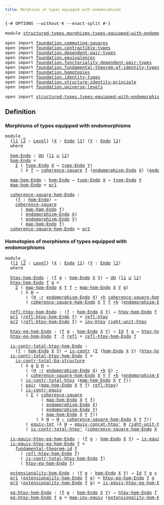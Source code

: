 ```yaml
---
title: Morphisms of types equipped with endomorphisms
---
```


<pre class="Agda"><a id="72" class="Symbol">{-#</a> <a id="76" class="Keyword">OPTIONS</a> <a id="84" class="Pragma">--without-K</a> <a id="96" class="Pragma">--exact-split</a> <a id="110" class="Symbol">#-}</a>

<a id="115" class="Keyword">module</a> <a id="122" href="structured-types.morphisms-types-equipped-with-endomorphisms.html" class="Module">structured-types.morphisms-types-equipped-with-endomorphisms</a> <a id="183" class="Keyword">where</a>

<a id="190" class="Keyword">open</a> <a id="195" class="Keyword">import</a> <a id="202" href="foundation.commuting-squares.html" class="Module">foundation.commuting-squares</a>
<a id="231" class="Keyword">open</a> <a id="236" class="Keyword">import</a> <a id="243" href="foundation.contractible-types.html" class="Module">foundation.contractible-types</a>
<a id="273" class="Keyword">open</a> <a id="278" class="Keyword">import</a> <a id="285" href="foundation.dependent-pair-types.html" class="Module">foundation.dependent-pair-types</a>
<a id="317" class="Keyword">open</a> <a id="322" class="Keyword">import</a> <a id="329" href="foundation.equivalences.html" class="Module">foundation.equivalences</a>
<a id="353" class="Keyword">open</a> <a id="358" class="Keyword">import</a> <a id="365" href="foundation.functoriality-dependent-pair-types.html" class="Module">foundation.functoriality-dependent-pair-types</a>
<a id="411" class="Keyword">open</a> <a id="416" class="Keyword">import</a> <a id="423" href="foundation.fundamental-theorem-of-identity-types.html" class="Module">foundation.fundamental-theorem-of-identity-types</a>
<a id="472" class="Keyword">open</a> <a id="477" class="Keyword">import</a> <a id="484" href="foundation.homotopies.html" class="Module">foundation.homotopies</a>
<a id="506" class="Keyword">open</a> <a id="511" class="Keyword">import</a> <a id="518" href="foundation.identity-types.html" class="Module">foundation.identity-types</a>
<a id="544" class="Keyword">open</a> <a id="549" class="Keyword">import</a> <a id="556" href="foundation.structure-identity-principle.html" class="Module">foundation.structure-identity-principle</a>
<a id="596" class="Keyword">open</a> <a id="601" class="Keyword">import</a> <a id="608" href="foundation.universe-levels.html" class="Module">foundation.universe-levels</a>

<a id="636" class="Keyword">open</a> <a id="641" class="Keyword">import</a> <a id="648" href="structured-types.types-equipped-with-endomorphisms.html" class="Module">structured-types.types-equipped-with-endomorphisms</a>
</pre>
## Definition

### Morphisms of types equipped with endomorphisms

<pre class="Agda"><a id="779" class="Keyword">module</a> <a id="786" href="structured-types.morphisms-types-equipped-with-endomorphisms.html#786" class="Module">_</a>
  <a id="790" class="Symbol">{</a><a id="791" href="structured-types.morphisms-types-equipped-with-endomorphisms.html#791" class="Bound">l1</a> <a id="794" href="structured-types.morphisms-types-equipped-with-endomorphisms.html#794" class="Bound">l2</a> <a id="797" class="Symbol">:</a> <a id="799" href="Agda.Primitive.html#597" class="Postulate">Level</a><a id="804" class="Symbol">}</a> <a id="806" class="Symbol">(</a><a id="807" href="structured-types.morphisms-types-equipped-with-endomorphisms.html#807" class="Bound">X</a> <a id="809" class="Symbol">:</a> <a id="811" href="structured-types.types-equipped-with-endomorphisms.html#454" class="Function">Endo</a> <a id="816" href="structured-types.morphisms-types-equipped-with-endomorphisms.html#791" class="Bound">l1</a><a id="818" class="Symbol">)</a> <a id="820" class="Symbol">(</a><a id="821" href="structured-types.morphisms-types-equipped-with-endomorphisms.html#821" class="Bound">Y</a> <a id="823" class="Symbol">:</a> <a id="825" href="structured-types.types-equipped-with-endomorphisms.html#454" class="Function">Endo</a> <a id="830" href="structured-types.morphisms-types-equipped-with-endomorphisms.html#794" class="Bound">l2</a><a id="832" class="Symbol">)</a>
  <a id="836" class="Keyword">where</a>

  <a id="845" href="structured-types.morphisms-types-equipped-with-endomorphisms.html#845" class="Function">hom-Endo</a> <a id="854" class="Symbol">:</a> <a id="856" href="foundation-core.universe-levels.html#235" class="Primitive">UU</a> <a id="859" class="Symbol">(</a><a id="860" href="structured-types.morphisms-types-equipped-with-endomorphisms.html#791" class="Bound">l1</a> <a id="863" href="Agda.Primitive.html#810" class="Primitive Operator">⊔</a> <a id="865" href="structured-types.morphisms-types-equipped-with-endomorphisms.html#794" class="Bound">l2</a><a id="867" class="Symbol">)</a>
  <a id="871" href="structured-types.morphisms-types-equipped-with-endomorphisms.html#845" class="Function">hom-Endo</a> <a id="880" class="Symbol">=</a>
    <a id="886" href="foundation-core.dependent-pair-types.html#515" class="Record">Σ</a> <a id="888" class="Symbol">(</a> <a id="890" href="structured-types.types-equipped-with-endomorphisms.html#558" class="Function">type-Endo</a> <a id="900" href="structured-types.morphisms-types-equipped-with-endomorphisms.html#807" class="Bound">X</a> <a id="902" class="Symbol">→</a> <a id="904" href="structured-types.types-equipped-with-endomorphisms.html#558" class="Function">type-Endo</a> <a id="914" href="structured-types.morphisms-types-equipped-with-endomorphisms.html#821" class="Bound">Y</a><a id="915" class="Symbol">)</a>
      <a id="923" class="Symbol">(</a> <a id="925" class="Symbol">λ</a> <a id="927" href="structured-types.morphisms-types-equipped-with-endomorphisms.html#927" class="Bound">f</a> <a id="929" class="Symbol">→</a> <a id="931" href="foundation-core.commuting-squares.html#545" class="Function">coherence-square</a> <a id="948" href="structured-types.morphisms-types-equipped-with-endomorphisms.html#927" class="Bound">f</a> <a id="950" class="Symbol">(</a><a id="951" href="structured-types.types-equipped-with-endomorphisms.html#598" class="Function">endomorphism-Endo</a> <a id="969" href="structured-types.morphisms-types-equipped-with-endomorphisms.html#807" class="Bound">X</a><a id="970" class="Symbol">)</a> <a id="972" class="Symbol">(</a><a id="973" href="structured-types.types-equipped-with-endomorphisms.html#598" class="Function">endomorphism-Endo</a> <a id="991" href="structured-types.morphisms-types-equipped-with-endomorphisms.html#821" class="Bound">Y</a><a id="992" class="Symbol">)</a> <a id="994" href="structured-types.morphisms-types-equipped-with-endomorphisms.html#927" class="Bound">f</a><a id="995" class="Symbol">)</a>

  <a id="1000" href="structured-types.morphisms-types-equipped-with-endomorphisms.html#1000" class="Function">map-hom-Endo</a> <a id="1013" class="Symbol">:</a> <a id="1015" href="structured-types.morphisms-types-equipped-with-endomorphisms.html#845" class="Function">hom-Endo</a> <a id="1024" class="Symbol">→</a> <a id="1026" href="structured-types.types-equipped-with-endomorphisms.html#558" class="Function">type-Endo</a> <a id="1036" href="structured-types.morphisms-types-equipped-with-endomorphisms.html#807" class="Bound">X</a> <a id="1038" class="Symbol">→</a> <a id="1040" href="structured-types.types-equipped-with-endomorphisms.html#558" class="Function">type-Endo</a> <a id="1050" href="structured-types.morphisms-types-equipped-with-endomorphisms.html#821" class="Bound">Y</a>
  <a id="1054" href="structured-types.morphisms-types-equipped-with-endomorphisms.html#1000" class="Function">map-hom-Endo</a> <a id="1067" class="Symbol">=</a> <a id="1069" href="foundation-core.dependent-pair-types.html#605" class="Field">pr1</a>

  <a id="1076" href="structured-types.morphisms-types-equipped-with-endomorphisms.html#1076" class="Function">coherence-square-hom-Endo</a> <a id="1102" class="Symbol">:</a>
    <a id="1108" class="Symbol">(</a><a id="1109" href="structured-types.morphisms-types-equipped-with-endomorphisms.html#1109" class="Bound">f</a> <a id="1111" class="Symbol">:</a> <a id="1113" href="structured-types.morphisms-types-equipped-with-endomorphisms.html#845" class="Function">hom-Endo</a><a id="1121" class="Symbol">)</a> <a id="1123" class="Symbol">→</a>
    <a id="1129" href="foundation-core.commuting-squares.html#545" class="Function">coherence-square</a>
      <a id="1152" class="Symbol">(</a> <a id="1154" href="structured-types.morphisms-types-equipped-with-endomorphisms.html#1000" class="Function">map-hom-Endo</a> <a id="1167" href="structured-types.morphisms-types-equipped-with-endomorphisms.html#1109" class="Bound">f</a><a id="1168" class="Symbol">)</a>
      <a id="1176" class="Symbol">(</a> <a id="1178" href="structured-types.types-equipped-with-endomorphisms.html#598" class="Function">endomorphism-Endo</a> <a id="1196" href="structured-types.morphisms-types-equipped-with-endomorphisms.html#807" class="Bound">X</a><a id="1197" class="Symbol">)</a>
      <a id="1205" class="Symbol">(</a> <a id="1207" href="structured-types.types-equipped-with-endomorphisms.html#598" class="Function">endomorphism-Endo</a> <a id="1225" href="structured-types.morphisms-types-equipped-with-endomorphisms.html#821" class="Bound">Y</a><a id="1226" class="Symbol">)</a>
      <a id="1234" class="Symbol">(</a> <a id="1236" href="structured-types.morphisms-types-equipped-with-endomorphisms.html#1000" class="Function">map-hom-Endo</a> <a id="1249" href="structured-types.morphisms-types-equipped-with-endomorphisms.html#1109" class="Bound">f</a><a id="1250" class="Symbol">)</a>
  <a id="1254" href="structured-types.morphisms-types-equipped-with-endomorphisms.html#1076" class="Function">coherence-square-hom-Endo</a> <a id="1280" class="Symbol">=</a> <a id="1282" href="foundation-core.dependent-pair-types.html#617" class="Field">pr2</a>
</pre>
### Homotopies of morphisms of types equipped with endomorphisms

<pre class="Agda"><a id="1365" class="Keyword">module</a> <a id="1372" href="structured-types.morphisms-types-equipped-with-endomorphisms.html#1372" class="Module">_</a>
  <a id="1376" class="Symbol">{</a><a id="1377" href="structured-types.morphisms-types-equipped-with-endomorphisms.html#1377" class="Bound">l1</a> <a id="1380" href="structured-types.morphisms-types-equipped-with-endomorphisms.html#1380" class="Bound">l2</a> <a id="1383" class="Symbol">:</a> <a id="1385" href="Agda.Primitive.html#597" class="Postulate">Level</a><a id="1390" class="Symbol">}</a> <a id="1392" class="Symbol">(</a><a id="1393" href="structured-types.morphisms-types-equipped-with-endomorphisms.html#1393" class="Bound">X</a> <a id="1395" class="Symbol">:</a> <a id="1397" href="structured-types.types-equipped-with-endomorphisms.html#454" class="Function">Endo</a> <a id="1402" href="structured-types.morphisms-types-equipped-with-endomorphisms.html#1377" class="Bound">l1</a><a id="1404" class="Symbol">)</a> <a id="1406" class="Symbol">(</a><a id="1407" href="structured-types.morphisms-types-equipped-with-endomorphisms.html#1407" class="Bound">Y</a> <a id="1409" class="Symbol">:</a> <a id="1411" href="structured-types.types-equipped-with-endomorphisms.html#454" class="Function">Endo</a> <a id="1416" href="structured-types.morphisms-types-equipped-with-endomorphisms.html#1380" class="Bound">l2</a><a id="1418" class="Symbol">)</a>
  <a id="1422" class="Keyword">where</a>

  <a id="1431" href="structured-types.morphisms-types-equipped-with-endomorphisms.html#1431" class="Function">htpy-hom-Endo</a> <a id="1445" class="Symbol">:</a> <a id="1447" class="Symbol">(</a><a id="1448" href="structured-types.morphisms-types-equipped-with-endomorphisms.html#1448" class="Bound">f</a> <a id="1450" href="structured-types.morphisms-types-equipped-with-endomorphisms.html#1450" class="Bound">g</a> <a id="1452" class="Symbol">:</a> <a id="1454" href="structured-types.morphisms-types-equipped-with-endomorphisms.html#845" class="Function">hom-Endo</a> <a id="1463" href="structured-types.morphisms-types-equipped-with-endomorphisms.html#1393" class="Bound">X</a> <a id="1465" href="structured-types.morphisms-types-equipped-with-endomorphisms.html#1407" class="Bound">Y</a><a id="1466" class="Symbol">)</a> <a id="1468" class="Symbol">→</a> <a id="1470" href="foundation-core.universe-levels.html#235" class="Primitive">UU</a> <a id="1473" class="Symbol">(</a><a id="1474" href="structured-types.morphisms-types-equipped-with-endomorphisms.html#1377" class="Bound">l1</a> <a id="1477" href="Agda.Primitive.html#810" class="Primitive Operator">⊔</a> <a id="1479" href="structured-types.morphisms-types-equipped-with-endomorphisms.html#1380" class="Bound">l2</a><a id="1481" class="Symbol">)</a>
  <a id="1485" href="structured-types.morphisms-types-equipped-with-endomorphisms.html#1431" class="Function">htpy-hom-Endo</a> <a id="1499" href="structured-types.morphisms-types-equipped-with-endomorphisms.html#1499" class="Bound">f</a> <a id="1501" href="structured-types.morphisms-types-equipped-with-endomorphisms.html#1501" class="Bound">g</a> <a id="1503" class="Symbol">=</a>
    <a id="1509" href="foundation-core.dependent-pair-types.html#515" class="Record">Σ</a> <a id="1511" class="Symbol">(</a> <a id="1513" href="structured-types.morphisms-types-equipped-with-endomorphisms.html#1000" class="Function">map-hom-Endo</a> <a id="1526" href="structured-types.morphisms-types-equipped-with-endomorphisms.html#1393" class="Bound">X</a> <a id="1528" href="structured-types.morphisms-types-equipped-with-endomorphisms.html#1407" class="Bound">Y</a> <a id="1530" href="structured-types.morphisms-types-equipped-with-endomorphisms.html#1499" class="Bound">f</a> <a id="1532" href="foundation-core.homotopies.html#627" class="Function Operator">~</a> <a id="1534" href="structured-types.morphisms-types-equipped-with-endomorphisms.html#1000" class="Function">map-hom-Endo</a> <a id="1547" href="structured-types.morphisms-types-equipped-with-endomorphisms.html#1393" class="Bound">X</a> <a id="1549" href="structured-types.morphisms-types-equipped-with-endomorphisms.html#1407" class="Bound">Y</a> <a id="1551" href="structured-types.morphisms-types-equipped-with-endomorphisms.html#1501" class="Bound">g</a><a id="1552" class="Symbol">)</a>
      <a id="1560" class="Symbol">(</a> <a id="1562" class="Symbol">λ</a> <a id="1564" href="structured-types.morphisms-types-equipped-with-endomorphisms.html#1564" class="Bound">H</a> <a id="1566" class="Symbol">→</a>
        <a id="1576" class="Symbol">(</a> <a id="1578" class="Symbol">(</a><a id="1579" href="structured-types.morphisms-types-equipped-with-endomorphisms.html#1564" class="Bound">H</a> <a id="1581" href="foundation-core.homotopies.html#2083" class="Function Operator">·r</a> <a id="1584" href="structured-types.types-equipped-with-endomorphisms.html#598" class="Function">endomorphism-Endo</a> <a id="1602" href="structured-types.morphisms-types-equipped-with-endomorphisms.html#1393" class="Bound">X</a><a id="1603" class="Symbol">)</a> <a id="1605" href="foundation-core.homotopies.html#1167" class="Function Operator">∙h</a> <a id="1608" href="structured-types.morphisms-types-equipped-with-endomorphisms.html#1076" class="Function">coherence-square-hom-Endo</a> <a id="1634" href="structured-types.morphisms-types-equipped-with-endomorphisms.html#1393" class="Bound">X</a> <a id="1636" href="structured-types.morphisms-types-equipped-with-endomorphisms.html#1407" class="Bound">Y</a> <a id="1638" href="structured-types.morphisms-types-equipped-with-endomorphisms.html#1501" class="Bound">g</a><a id="1639" class="Symbol">)</a> <a id="1641" href="foundation-core.homotopies.html#627" class="Function Operator">~</a>
        <a id="1651" class="Symbol">(</a> <a id="1653" href="structured-types.morphisms-types-equipped-with-endomorphisms.html#1076" class="Function">coherence-square-hom-Endo</a> <a id="1679" href="structured-types.morphisms-types-equipped-with-endomorphisms.html#1393" class="Bound">X</a> <a id="1681" href="structured-types.morphisms-types-equipped-with-endomorphisms.html#1407" class="Bound">Y</a> <a id="1683" href="structured-types.morphisms-types-equipped-with-endomorphisms.html#1499" class="Bound">f</a> <a id="1685" href="foundation-core.homotopies.html#1167" class="Function Operator">∙h</a> <a id="1688" class="Symbol">(</a><a id="1689" href="structured-types.types-equipped-with-endomorphisms.html#598" class="Function">endomorphism-Endo</a> <a id="1707" href="structured-types.morphisms-types-equipped-with-endomorphisms.html#1407" class="Bound">Y</a> <a id="1709" href="foundation-core.homotopies.html#1877" class="Function Operator">·l</a> <a id="1712" href="structured-types.morphisms-types-equipped-with-endomorphisms.html#1564" class="Bound">H</a><a id="1713" class="Symbol">)))</a>

  <a id="1720" href="structured-types.morphisms-types-equipped-with-endomorphisms.html#1720" class="Function">refl-htpy-hom-Endo</a> <a id="1739" class="Symbol">:</a> <a id="1741" class="Symbol">(</a><a id="1742" href="structured-types.morphisms-types-equipped-with-endomorphisms.html#1742" class="Bound">f</a> <a id="1744" class="Symbol">:</a> <a id="1746" href="structured-types.morphisms-types-equipped-with-endomorphisms.html#845" class="Function">hom-Endo</a> <a id="1755" href="structured-types.morphisms-types-equipped-with-endomorphisms.html#1393" class="Bound">X</a> <a id="1757" href="structured-types.morphisms-types-equipped-with-endomorphisms.html#1407" class="Bound">Y</a><a id="1758" class="Symbol">)</a> <a id="1760" class="Symbol">→</a> <a id="1762" href="structured-types.morphisms-types-equipped-with-endomorphisms.html#1431" class="Function">htpy-hom-Endo</a> <a id="1776" href="structured-types.morphisms-types-equipped-with-endomorphisms.html#1742" class="Bound">f</a> <a id="1778" href="structured-types.morphisms-types-equipped-with-endomorphisms.html#1742" class="Bound">f</a>
  <a id="1782" href="foundation-core.dependent-pair-types.html#605" class="Field">pr1</a> <a id="1786" class="Symbol">(</a><a id="1787" href="structured-types.morphisms-types-equipped-with-endomorphisms.html#1720" class="Function">refl-htpy-hom-Endo</a> <a id="1806" href="structured-types.morphisms-types-equipped-with-endomorphisms.html#1806" class="Bound">f</a><a id="1807" class="Symbol">)</a> <a id="1809" class="Symbol">=</a> <a id="1811" href="foundation-core.homotopies.html#741" class="Function">refl-htpy</a>
  <a id="1823" href="foundation-core.dependent-pair-types.html#617" class="Field">pr2</a> <a id="1827" class="Symbol">(</a><a id="1828" href="structured-types.morphisms-types-equipped-with-endomorphisms.html#1720" class="Function">refl-htpy-hom-Endo</a> <a id="1847" href="structured-types.morphisms-types-equipped-with-endomorphisms.html#1847" class="Bound">f</a><a id="1848" class="Symbol">)</a> <a id="1850" class="Symbol">=</a> <a id="1852" href="foundation-core.homotopies.html#998" class="Function">inv-htpy</a> <a id="1861" href="foundation-core.homotopies.html#2584" class="Function">right-unit-htpy</a>

  <a id="1880" href="structured-types.morphisms-types-equipped-with-endomorphisms.html#1880" class="Function">htpy-eq-hom-Endo</a> <a id="1897" class="Symbol">:</a> <a id="1899" class="Symbol">(</a><a id="1900" href="structured-types.morphisms-types-equipped-with-endomorphisms.html#1900" class="Bound">f</a> <a id="1902" href="structured-types.morphisms-types-equipped-with-endomorphisms.html#1902" class="Bound">g</a> <a id="1904" class="Symbol">:</a> <a id="1906" href="structured-types.morphisms-types-equipped-with-endomorphisms.html#845" class="Function">hom-Endo</a> <a id="1915" href="structured-types.morphisms-types-equipped-with-endomorphisms.html#1393" class="Bound">X</a> <a id="1917" href="structured-types.morphisms-types-equipped-with-endomorphisms.html#1407" class="Bound">Y</a><a id="1918" class="Symbol">)</a> <a id="1920" class="Symbol">→</a> <a id="1922" href="foundation-core.identity-types.html#1767" class="Datatype">Id</a> <a id="1925" href="structured-types.morphisms-types-equipped-with-endomorphisms.html#1900" class="Bound">f</a> <a id="1927" href="structured-types.morphisms-types-equipped-with-endomorphisms.html#1902" class="Bound">g</a> <a id="1929" class="Symbol">→</a> <a id="1931" href="structured-types.morphisms-types-equipped-with-endomorphisms.html#1431" class="Function">htpy-hom-Endo</a> <a id="1945" href="structured-types.morphisms-types-equipped-with-endomorphisms.html#1900" class="Bound">f</a> <a id="1947" href="structured-types.morphisms-types-equipped-with-endomorphisms.html#1902" class="Bound">g</a>
  <a id="1951" href="structured-types.morphisms-types-equipped-with-endomorphisms.html#1880" class="Function">htpy-eq-hom-Endo</a> <a id="1968" href="structured-types.morphisms-types-equipped-with-endomorphisms.html#1968" class="Bound">f</a> <a id="1970" class="DottedPattern Symbol">.</a><a id="1971" href="structured-types.morphisms-types-equipped-with-endomorphisms.html#1968" class="DottedPattern Bound">f</a> <a id="1973" href="foundation-core.identity-types.html#1820" class="InductiveConstructor">refl</a> <a id="1978" class="Symbol">=</a> <a id="1980" href="structured-types.morphisms-types-equipped-with-endomorphisms.html#1720" class="Function">refl-htpy-hom-Endo</a> <a id="1999" href="structured-types.morphisms-types-equipped-with-endomorphisms.html#1968" class="Bound">f</a>

  <a id="2004" href="structured-types.morphisms-types-equipped-with-endomorphisms.html#2004" class="Function">is-contr-total-htpy-hom-Endo</a> <a id="2033" class="Symbol">:</a>
    <a id="2039" class="Symbol">(</a><a id="2040" href="structured-types.morphisms-types-equipped-with-endomorphisms.html#2040" class="Bound">f</a> <a id="2042" class="Symbol">:</a> <a id="2044" href="structured-types.morphisms-types-equipped-with-endomorphisms.html#845" class="Function">hom-Endo</a> <a id="2053" href="structured-types.morphisms-types-equipped-with-endomorphisms.html#1393" class="Bound">X</a> <a id="2055" href="structured-types.morphisms-types-equipped-with-endomorphisms.html#1407" class="Bound">Y</a><a id="2056" class="Symbol">)</a> <a id="2058" class="Symbol">→</a> <a id="2060" href="foundation-core.contractible-types.html#1006" class="Function">is-contr</a> <a id="2069" class="Symbol">(</a><a id="2070" href="foundation-core.dependent-pair-types.html#515" class="Record">Σ</a> <a id="2072" class="Symbol">(</a><a id="2073" href="structured-types.morphisms-types-equipped-with-endomorphisms.html#845" class="Function">hom-Endo</a> <a id="2082" href="structured-types.morphisms-types-equipped-with-endomorphisms.html#1393" class="Bound">X</a> <a id="2084" href="structured-types.morphisms-types-equipped-with-endomorphisms.html#1407" class="Bound">Y</a><a id="2085" class="Symbol">)</a> <a id="2087" class="Symbol">(</a><a id="2088" href="structured-types.morphisms-types-equipped-with-endomorphisms.html#1431" class="Function">htpy-hom-Endo</a> <a id="2102" href="structured-types.morphisms-types-equipped-with-endomorphisms.html#2040" class="Bound">f</a><a id="2103" class="Symbol">))</a>
  <a id="2108" href="structured-types.morphisms-types-equipped-with-endomorphisms.html#2004" class="Function">is-contr-total-htpy-hom-Endo</a> <a id="2137" href="structured-types.morphisms-types-equipped-with-endomorphisms.html#2137" class="Bound">f</a> <a id="2139" class="Symbol">=</a>
    <a id="2145" href="foundation.structure-identity-principle.html#1355" class="Function">is-contr-total-Eq-structure</a>
      <a id="2179" class="Symbol">(</a> <a id="2181" class="Symbol">λ</a> <a id="2183" href="structured-types.morphisms-types-equipped-with-endomorphisms.html#2183" class="Bound">g</a> <a id="2185" href="structured-types.morphisms-types-equipped-with-endomorphisms.html#2185" class="Bound">G</a> <a id="2187" href="structured-types.morphisms-types-equipped-with-endomorphisms.html#2187" class="Bound">H</a> <a id="2189" class="Symbol">→</a>
        <a id="2199" class="Symbol">(</a> <a id="2201" class="Symbol">(</a><a id="2202" href="structured-types.morphisms-types-equipped-with-endomorphisms.html#2187" class="Bound">H</a> <a id="2204" href="foundation-core.homotopies.html#2083" class="Function Operator">·r</a> <a id="2207" href="structured-types.types-equipped-with-endomorphisms.html#598" class="Function">endomorphism-Endo</a> <a id="2225" href="structured-types.morphisms-types-equipped-with-endomorphisms.html#1393" class="Bound">X</a><a id="2226" class="Symbol">)</a> <a id="2228" href="foundation-core.homotopies.html#1167" class="Function Operator">∙h</a> <a id="2231" href="structured-types.morphisms-types-equipped-with-endomorphisms.html#2185" class="Bound">G</a><a id="2232" class="Symbol">)</a> <a id="2234" href="foundation-core.homotopies.html#627" class="Function Operator">~</a>
        <a id="2244" class="Symbol">(</a> <a id="2246" href="structured-types.morphisms-types-equipped-with-endomorphisms.html#1076" class="Function">coherence-square-hom-Endo</a> <a id="2272" href="structured-types.morphisms-types-equipped-with-endomorphisms.html#1393" class="Bound">X</a> <a id="2274" href="structured-types.morphisms-types-equipped-with-endomorphisms.html#1407" class="Bound">Y</a> <a id="2276" href="structured-types.morphisms-types-equipped-with-endomorphisms.html#2137" class="Bound">f</a> <a id="2278" href="foundation-core.homotopies.html#1167" class="Function Operator">∙h</a> <a id="2281" class="Symbol">(</a><a id="2282" href="structured-types.types-equipped-with-endomorphisms.html#598" class="Function">endomorphism-Endo</a> <a id="2300" href="structured-types.morphisms-types-equipped-with-endomorphisms.html#1407" class="Bound">Y</a> <a id="2302" href="foundation-core.homotopies.html#1877" class="Function Operator">·l</a> <a id="2305" href="structured-types.morphisms-types-equipped-with-endomorphisms.html#2187" class="Bound">H</a><a id="2306" class="Symbol">)))</a>
      <a id="2316" class="Symbol">(</a> <a id="2318" href="foundation.homotopies.html#3155" class="Function">is-contr-total-htpy</a> <a id="2338" class="Symbol">(</a><a id="2339" href="structured-types.morphisms-types-equipped-with-endomorphisms.html#1000" class="Function">map-hom-Endo</a> <a id="2352" href="structured-types.morphisms-types-equipped-with-endomorphisms.html#1393" class="Bound">X</a> <a id="2354" href="structured-types.morphisms-types-equipped-with-endomorphisms.html#1407" class="Bound">Y</a> <a id="2356" href="structured-types.morphisms-types-equipped-with-endomorphisms.html#2137" class="Bound">f</a><a id="2357" class="Symbol">))</a>
      <a id="2366" class="Symbol">(</a> <a id="2368" href="foundation-core.dependent-pair-types.html#588" class="InductiveConstructor">pair</a> <a id="2373" class="Symbol">(</a><a id="2374" href="structured-types.morphisms-types-equipped-with-endomorphisms.html#1000" class="Function">map-hom-Endo</a> <a id="2387" href="structured-types.morphisms-types-equipped-with-endomorphisms.html#1393" class="Bound">X</a> <a id="2389" href="structured-types.morphisms-types-equipped-with-endomorphisms.html#1407" class="Bound">Y</a> <a id="2391" href="structured-types.morphisms-types-equipped-with-endomorphisms.html#2137" class="Bound">f</a><a id="2392" class="Symbol">)</a> <a id="2394" href="foundation-core.homotopies.html#741" class="Function">refl-htpy</a><a id="2403" class="Symbol">)</a>
      <a id="2411" class="Symbol">(</a> <a id="2413" href="foundation-core.contractible-types.html#3304" class="Function">is-contr-equiv</a>
        <a id="2436" class="Symbol">(</a> <a id="2438" href="foundation-core.dependent-pair-types.html#515" class="Record">Σ</a> <a id="2440" class="Symbol">(</a> <a id="2442" href="foundation-core.commuting-squares.html#545" class="Function">coherence-square</a>
              <a id="2473" class="Symbol">(</a> <a id="2475" href="structured-types.morphisms-types-equipped-with-endomorphisms.html#1000" class="Function">map-hom-Endo</a> <a id="2488" href="structured-types.morphisms-types-equipped-with-endomorphisms.html#1393" class="Bound">X</a> <a id="2490" href="structured-types.morphisms-types-equipped-with-endomorphisms.html#1407" class="Bound">Y</a> <a id="2492" href="structured-types.morphisms-types-equipped-with-endomorphisms.html#2137" class="Bound">f</a><a id="2493" class="Symbol">)</a>
              <a id="2509" class="Symbol">(</a> <a id="2511" href="structured-types.types-equipped-with-endomorphisms.html#598" class="Function">endomorphism-Endo</a> <a id="2529" href="structured-types.morphisms-types-equipped-with-endomorphisms.html#1393" class="Bound">X</a><a id="2530" class="Symbol">)</a>
              <a id="2546" class="Symbol">(</a> <a id="2548" href="structured-types.types-equipped-with-endomorphisms.html#598" class="Function">endomorphism-Endo</a> <a id="2566" href="structured-types.morphisms-types-equipped-with-endomorphisms.html#1407" class="Bound">Y</a><a id="2567" class="Symbol">)</a>
              <a id="2583" class="Symbol">(</a> <a id="2585" href="structured-types.morphisms-types-equipped-with-endomorphisms.html#1000" class="Function">map-hom-Endo</a> <a id="2598" href="structured-types.morphisms-types-equipped-with-endomorphisms.html#1393" class="Bound">X</a> <a id="2600" href="structured-types.morphisms-types-equipped-with-endomorphisms.html#1407" class="Bound">Y</a> <a id="2602" href="structured-types.morphisms-types-equipped-with-endomorphisms.html#2137" class="Bound">f</a><a id="2603" class="Symbol">))</a>
            <a id="2618" class="Symbol">(</a> <a id="2620" class="Symbol">λ</a> <a id="2622" href="structured-types.morphisms-types-equipped-with-endomorphisms.html#2622" class="Bound">H</a> <a id="2624" class="Symbol">→</a> <a id="2626" href="structured-types.morphisms-types-equipped-with-endomorphisms.html#2622" class="Bound">H</a> <a id="2628" href="foundation-core.homotopies.html#627" class="Function Operator">~</a> <a id="2630" href="structured-types.morphisms-types-equipped-with-endomorphisms.html#1076" class="Function">coherence-square-hom-Endo</a> <a id="2656" href="structured-types.morphisms-types-equipped-with-endomorphisms.html#1393" class="Bound">X</a> <a id="2658" href="structured-types.morphisms-types-equipped-with-endomorphisms.html#1407" class="Bound">Y</a> <a id="2660" href="structured-types.morphisms-types-equipped-with-endomorphisms.html#2137" class="Bound">f</a><a id="2661" class="Symbol">))</a>
        <a id="2672" class="Symbol">(</a> <a id="2674" href="foundation-core.functoriality-dependent-pair-types.html#6817" class="Function">equiv-tot</a> <a id="2684" class="Symbol">(λ</a> <a id="2687" href="structured-types.morphisms-types-equipped-with-endomorphisms.html#2687" class="Bound">H</a> <a id="2689" class="Symbol">→</a> <a id="2691" href="foundation.homotopies.html#7472" class="Function">equiv-concat-htpy&#39;</a> <a id="2710" href="structured-types.morphisms-types-equipped-with-endomorphisms.html#2687" class="Bound">H</a> <a id="2712" href="foundation-core.homotopies.html#2584" class="Function">right-unit-htpy</a><a id="2727" class="Symbol">))</a>
        <a id="2738" class="Symbol">(</a> <a id="2740" href="foundation.homotopies.html#3395" class="Function">is-contr-total-htpy&#39;</a> <a id="2761" class="Symbol">(</a><a id="2762" href="structured-types.morphisms-types-equipped-with-endomorphisms.html#1076" class="Function">coherence-square-hom-Endo</a> <a id="2788" href="structured-types.morphisms-types-equipped-with-endomorphisms.html#1393" class="Bound">X</a> <a id="2790" href="structured-types.morphisms-types-equipped-with-endomorphisms.html#1407" class="Bound">Y</a> <a id="2792" href="structured-types.morphisms-types-equipped-with-endomorphisms.html#2137" class="Bound">f</a><a id="2793" class="Symbol">)))</a>

  <a id="2800" href="structured-types.morphisms-types-equipped-with-endomorphisms.html#2800" class="Function">is-equiv-htpy-eq-hom-Endo</a> <a id="2826" class="Symbol">:</a> <a id="2828" class="Symbol">(</a><a id="2829" href="structured-types.morphisms-types-equipped-with-endomorphisms.html#2829" class="Bound">f</a> <a id="2831" href="structured-types.morphisms-types-equipped-with-endomorphisms.html#2831" class="Bound">g</a> <a id="2833" class="Symbol">:</a> <a id="2835" href="structured-types.morphisms-types-equipped-with-endomorphisms.html#845" class="Function">hom-Endo</a> <a id="2844" href="structured-types.morphisms-types-equipped-with-endomorphisms.html#1393" class="Bound">X</a> <a id="2846" href="structured-types.morphisms-types-equipped-with-endomorphisms.html#1407" class="Bound">Y</a><a id="2847" class="Symbol">)</a> <a id="2849" class="Symbol">→</a> <a id="2851" href="foundation-core.equivalences.html#1556" class="Function">is-equiv</a> <a id="2860" class="Symbol">(</a><a id="2861" href="structured-types.morphisms-types-equipped-with-endomorphisms.html#1880" class="Function">htpy-eq-hom-Endo</a> <a id="2878" href="structured-types.morphisms-types-equipped-with-endomorphisms.html#2829" class="Bound">f</a> <a id="2880" href="structured-types.morphisms-types-equipped-with-endomorphisms.html#2831" class="Bound">g</a><a id="2881" class="Symbol">)</a>
  <a id="2885" href="structured-types.morphisms-types-equipped-with-endomorphisms.html#2800" class="Function">is-equiv-htpy-eq-hom-Endo</a> <a id="2911" href="structured-types.morphisms-types-equipped-with-endomorphisms.html#2911" class="Bound">f</a> <a id="2913" class="Symbol">=</a>
    <a id="2919" href="foundation-core.fundamental-theorem-of-identity-types.html#1904" class="Function">fundamental-theorem-id</a> <a id="2942" href="structured-types.morphisms-types-equipped-with-endomorphisms.html#2911" class="Bound">f</a>
      <a id="2950" class="Symbol">(</a> <a id="2952" href="structured-types.morphisms-types-equipped-with-endomorphisms.html#1720" class="Function">refl-htpy-hom-Endo</a> <a id="2971" href="structured-types.morphisms-types-equipped-with-endomorphisms.html#2911" class="Bound">f</a><a id="2972" class="Symbol">)</a>
      <a id="2980" class="Symbol">(</a> <a id="2982" href="structured-types.morphisms-types-equipped-with-endomorphisms.html#2004" class="Function">is-contr-total-htpy-hom-Endo</a> <a id="3011" href="structured-types.morphisms-types-equipped-with-endomorphisms.html#2911" class="Bound">f</a><a id="3012" class="Symbol">)</a>
      <a id="3020" class="Symbol">(</a> <a id="3022" href="structured-types.morphisms-types-equipped-with-endomorphisms.html#1880" class="Function">htpy-eq-hom-Endo</a> <a id="3039" href="structured-types.morphisms-types-equipped-with-endomorphisms.html#2911" class="Bound">f</a><a id="3040" class="Symbol">)</a>

  <a id="3045" href="structured-types.morphisms-types-equipped-with-endomorphisms.html#3045" class="Function">extensionality-hom-Endo</a> <a id="3069" class="Symbol">:</a> <a id="3071" class="Symbol">(</a><a id="3072" href="structured-types.morphisms-types-equipped-with-endomorphisms.html#3072" class="Bound">f</a> <a id="3074" href="structured-types.morphisms-types-equipped-with-endomorphisms.html#3074" class="Bound">g</a> <a id="3076" class="Symbol">:</a> <a id="3078" href="structured-types.morphisms-types-equipped-with-endomorphisms.html#845" class="Function">hom-Endo</a> <a id="3087" href="structured-types.morphisms-types-equipped-with-endomorphisms.html#1393" class="Bound">X</a> <a id="3089" href="structured-types.morphisms-types-equipped-with-endomorphisms.html#1407" class="Bound">Y</a><a id="3090" class="Symbol">)</a> <a id="3092" class="Symbol">→</a> <a id="3094" href="foundation-core.identity-types.html#1767" class="Datatype">Id</a> <a id="3097" href="structured-types.morphisms-types-equipped-with-endomorphisms.html#3072" class="Bound">f</a> <a id="3099" href="structured-types.morphisms-types-equipped-with-endomorphisms.html#3074" class="Bound">g</a> <a id="3101" href="foundation-core.equivalences.html#1621" class="Function Operator">≃</a> <a id="3103" href="structured-types.morphisms-types-equipped-with-endomorphisms.html#1431" class="Function">htpy-hom-Endo</a> <a id="3117" href="structured-types.morphisms-types-equipped-with-endomorphisms.html#3072" class="Bound">f</a> <a id="3119" href="structured-types.morphisms-types-equipped-with-endomorphisms.html#3074" class="Bound">g</a>
  <a id="3123" href="foundation-core.dependent-pair-types.html#605" class="Field">pr1</a> <a id="3127" class="Symbol">(</a><a id="3128" href="structured-types.morphisms-types-equipped-with-endomorphisms.html#3045" class="Function">extensionality-hom-Endo</a> <a id="3152" href="structured-types.morphisms-types-equipped-with-endomorphisms.html#3152" class="Bound">f</a> <a id="3154" href="structured-types.morphisms-types-equipped-with-endomorphisms.html#3154" class="Bound">g</a><a id="3155" class="Symbol">)</a> <a id="3157" class="Symbol">=</a> <a id="3159" href="structured-types.morphisms-types-equipped-with-endomorphisms.html#1880" class="Function">htpy-eq-hom-Endo</a> <a id="3176" href="structured-types.morphisms-types-equipped-with-endomorphisms.html#3152" class="Bound">f</a> <a id="3178" href="structured-types.morphisms-types-equipped-with-endomorphisms.html#3154" class="Bound">g</a>
  <a id="3182" href="foundation-core.dependent-pair-types.html#617" class="Field">pr2</a> <a id="3186" class="Symbol">(</a><a id="3187" href="structured-types.morphisms-types-equipped-with-endomorphisms.html#3045" class="Function">extensionality-hom-Endo</a> <a id="3211" href="structured-types.morphisms-types-equipped-with-endomorphisms.html#3211" class="Bound">f</a> <a id="3213" href="structured-types.morphisms-types-equipped-with-endomorphisms.html#3213" class="Bound">g</a><a id="3214" class="Symbol">)</a> <a id="3216" class="Symbol">=</a> <a id="3218" href="structured-types.morphisms-types-equipped-with-endomorphisms.html#2800" class="Function">is-equiv-htpy-eq-hom-Endo</a> <a id="3244" href="structured-types.morphisms-types-equipped-with-endomorphisms.html#3211" class="Bound">f</a> <a id="3246" href="structured-types.morphisms-types-equipped-with-endomorphisms.html#3213" class="Bound">g</a>

  <a id="3251" href="structured-types.morphisms-types-equipped-with-endomorphisms.html#3251" class="Function">eq-htpy-hom-Endo</a> <a id="3268" class="Symbol">:</a> <a id="3270" class="Symbol">(</a><a id="3271" href="structured-types.morphisms-types-equipped-with-endomorphisms.html#3271" class="Bound">f</a> <a id="3273" href="structured-types.morphisms-types-equipped-with-endomorphisms.html#3273" class="Bound">g</a> <a id="3275" class="Symbol">:</a> <a id="3277" href="structured-types.morphisms-types-equipped-with-endomorphisms.html#845" class="Function">hom-Endo</a> <a id="3286" href="structured-types.morphisms-types-equipped-with-endomorphisms.html#1393" class="Bound">X</a> <a id="3288" href="structured-types.morphisms-types-equipped-with-endomorphisms.html#1407" class="Bound">Y</a><a id="3289" class="Symbol">)</a> <a id="3291" class="Symbol">→</a> <a id="3293" href="structured-types.morphisms-types-equipped-with-endomorphisms.html#1431" class="Function">htpy-hom-Endo</a> <a id="3307" href="structured-types.morphisms-types-equipped-with-endomorphisms.html#3271" class="Bound">f</a> <a id="3309" href="structured-types.morphisms-types-equipped-with-endomorphisms.html#3273" class="Bound">g</a> <a id="3311" class="Symbol">→</a> <a id="3313" href="foundation-core.identity-types.html#1767" class="Datatype">Id</a> <a id="3316" href="structured-types.morphisms-types-equipped-with-endomorphisms.html#3271" class="Bound">f</a> <a id="3318" href="structured-types.morphisms-types-equipped-with-endomorphisms.html#3273" class="Bound">g</a>
  <a id="3322" href="structured-types.morphisms-types-equipped-with-endomorphisms.html#3251" class="Function">eq-htpy-hom-Endo</a> <a id="3339" href="structured-types.morphisms-types-equipped-with-endomorphisms.html#3339" class="Bound">f</a> <a id="3341" href="structured-types.morphisms-types-equipped-with-endomorphisms.html#3341" class="Bound">g</a> <a id="3343" class="Symbol">=</a> <a id="3345" href="foundation-core.equivalences.html#5036" class="Function">map-inv-equiv</a> <a id="3359" class="Symbol">(</a><a id="3360" href="structured-types.morphisms-types-equipped-with-endomorphisms.html#3045" class="Function">extensionality-hom-Endo</a> <a id="3384" href="structured-types.morphisms-types-equipped-with-endomorphisms.html#3339" class="Bound">f</a> <a id="3386" href="structured-types.morphisms-types-equipped-with-endomorphisms.html#3341" class="Bound">g</a><a id="3387" class="Symbol">)</a>
</pre>
